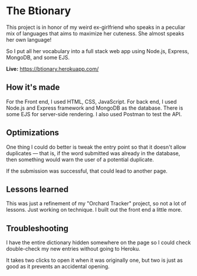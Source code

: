 # The Btionary

This project is in honor of my weird ex-girlfriend who speaks in a peculiar mix of languages that aims to maximize her cuteness. She almost speaks her own language!

So I put all her vocabulary into a full stack web app using Node.js, Express, MongoDB, and some EJS.

**Live:** https://btionary.herokuapp.com/

## How it's made

For the Front end, I used HTML, CSS, JavaScript.
For back end, I used Node.js and Express framework and MongoDB as the database. There is some EJS for server-side rendering. I also used Postman to test the API.

## Optimizations

One thing I could do better is tweak the entry point so that it doesn't allow duplicates — that is, if the word submitted was already in the database, then something would warn the user of a potential duplicate.

If the submission was successful, that could lead to another page. 

## Lessons learned

This was just a refinement of my "Orchard Tracker" project, so not a lot of lessons. Just working on technique. I built out the front end a little more.

## Troubleshooting

I have the entire dictionary hidden somewhere on the page so I could check double-check my new entries without going to Heroku.

It takes two clicks to open it when it was originally one, but two is just as good as it prevents an accidental opening.

